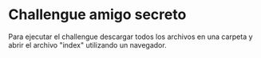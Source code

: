 <h1> Challengue amigo secreto </h1>

Para ejecutar el challengue descargar todos los archivos en una carpeta y abrir  el archivo "index" utilizando un navegador.
